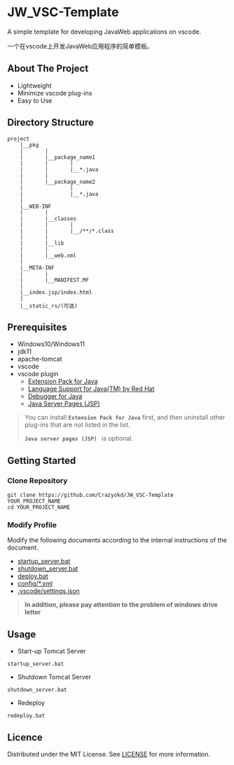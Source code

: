 # JW_VSC-Template
A simple template for developing JavaWeb applications on vscode.

一个在vscode上开发JavaWeb应用程序的简单模板。
## About The Project
- Lightweight
- Minimize vscode plug-ins
- Easy to Use
## Directory Structure
```
project
    |__pkg
    |       |
    |       |__package_name1
    |       |       |
    |       |       |__*.java
    |       |
    |       |__package_name2
    |               |
    |               |__*.java
    |
    |__WEB-INF
    |       |
    |       |__classes
    |       |       |
    |       |       |__/**/*.class
    |       |
    |       |__lib
    |       |
    |       |__web.xml
    |
    |__META-INF
    |       |
    |       |__MANIFEST.MF
    |
    |__index.jsp/index.html
    |
    |__static_rs/(可选)
```
## Prerequisites
- Windows10/Windows11
- jdk11
- apache-tomcat
- vscode
- vscode plugin
    * [Extension Pack for Java](https://marketplace.visualstudio.com/items?itemName=vscjava.vscode-java-pack)
    * [Language Support for Java(TM) by Red Hat](https://marketplace.visualstudio.com/items?itemName=redhat.java)
    * [Debugger for Java](https://marketplace.visualstudio.com/items?itemName=vscjava.vscode-java-debug)
    * [Java Server Pages (JSP)](https://marketplace.visualstudio.com/items?itemName=pthorsson.vscode-jsp)
> You can install **`Extension Pack for Java`** first, and then uninstall other plug-ins that are not listed in the list.
>
> **`Java server pages (JSP) `** is optional.
## Getting Started
### Clone Repository
```shell
git clone https://github.com/Crazyokd/JW_VSC-Template YOUR_PROJECT_NAME
cd YOUR_PROJECT_NAME
```
### Modify Profile

Modify the following documents according to the internal instructions of the document.
- [startup_server.bat](startup_server.bat)
- [shutdown_server.bat](shutdown_server.bat)
- [deploy.bat](deploy.bat)
- [config/*.xml](config/)
- [.vscode/settings.json](.vscode/settings.json)

> **In addition, please pay attention to the problem of windows drive letter**

## Usage
- Start-up Tomcat Server
```
startup_server.bat
```
- Shutdown Tomcat Server
```
shutdown_server.bat
```
- Redeploy
```
redeploy.bat
```
## Licence
Distributed under the MIT License. See [LICENSE](./LICENSE) for more information.

